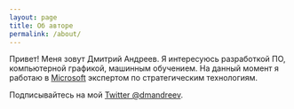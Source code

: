 ```yaml
---
layout: page
title: Об авторе
permalink: /about/
---
```


Привет! Меня зовут Дмитрий Андреев. Я интересуюсь разработкой ПО, компьютерной графикой, машинным обучением.
На данный момент я работаю в [Microsoft](http://Microsoft) экспертом по стратегическим технологиям.


Подписывайтесь на мой [Twitter @dmandreev](https://twitter.com/dmandreev).

